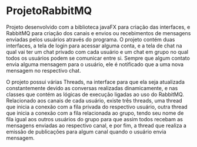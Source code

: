 # ProjetoRabbitMQ

Projeto desenvolvido com a biblioteca javaFX para criação das interfaces, e RabbitMQ para criação dos canais e envios ou recebimentos de mensagens enviadas pelos usuários através do programa. O projeto contém duas interfaces, a tela de login para acessar alguma conta, e a tela de chat na qual vai ter um chat privado com cada usuário e um chat em grupo no qual todos os usuários podem se comunicar entre si. Sempre que algum contato envia alguma mensagem para o usuário, ele é notificado que a uma nova mensagem no respectivo chat.

O projeto possui várias Threads, na interface para que ela seja atualizada constantemente devido as conversas realizadas dinamicamente, e nas classes que contém as lógicas de execução ligadas ao uso do RabbitMQ. Relacionado aos canais de cada usuário, existe três threads, uma thread que inicia a conexão com a fila privada do respectivo usuário, outra thread que inicia a conexão com a fila relacionada ao grupo, tendo seu nome de fila igual aos outros usuários do grupo para que assim todos recebam as mensagens enviadas ao respectivo canal, e por fim, a thread que realiza a emissão de publicações para algum canal quando o usuário envia mensagem. 
